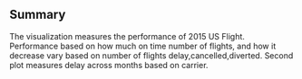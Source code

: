 ## Summary

The visualization measures the performance of 2015 US Flight. Performance based on how much on time number of flights, and how it decrease vary based on number of flights delay,cancelled,diverted. Second plot measures delay across months based on carrier.